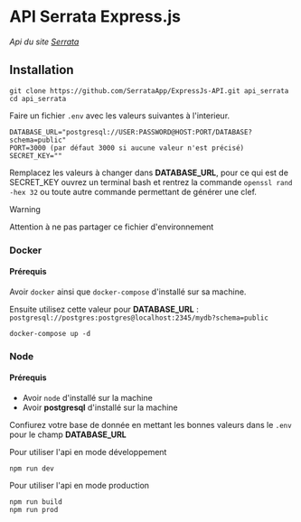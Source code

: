 # API Serrata Express.js
*Api du site [Serrata](https://serrata.super-sympa.fr/)*
## Installation

```
git clone https://github.com/SerrataApp/ExpressJs-API.git api_serrata
cd api_serrata
```

Faire un fichier `.env` avec les valeurs suivantes à l'interieur.
```
DATABASE_URL="postgresql://USER:PASSWORD@HOST:PORT/DATABASE?schema=public"
PORT=3000 (par défaut 3000 si aucune valeur n'est précisé)
SECRET_KEY=""
```
Remplacez les valeurs à changer dans **DATABASE_URL**, pour ce qui est de SECRET_KEY ouvrez un terminal bash et rentrez la commande `openssl rand -hex 32` ou toute autre commande permettant de générer une clef.

> [!WARNING]
> Attention à ne pas partager ce fichier d'environnement

### Docker
#### Prérequis

Avoir `docker` ainsi que `docker-compose` d'installé sur sa machine.

Ensuite utilisez cette valeur pour **DATABASE_URL** : `postgresql://postgres:postgres@localhost:2345/mydb?schema=public`

```
docker-compose up -d
```

### Node
#### Prérequis

- Avoir `node` d'installé sur la machine
- Avoir **postgresql** d'installé sur la machine

Confiurez votre base de donnée en mettant les bonnes valeurs dans le `.env` pour le champ **DATABASE_URL**

Pour utiliser l'api en mode développement
```
npm run dev
```

Pour utiliser l'api en mode production
```
npm run build
npm run prod
```
